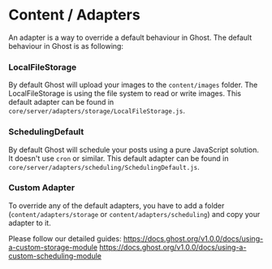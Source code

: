 # Content / Adapters


An adapter is a way to override a default behaviour in Ghost.
The default behaviour in Ghost is as following:

### LocalFileStorage
By default Ghost will upload your images to the `content/images` folder.
The LocalFileStorage is using the file system to read or write images.
This default adapter can be found in `core/server/adapters/storage/LocalFileStorage.js`.

### SchedulingDefault
By default Ghost will schedule your posts using a pure JavaScript solution.
It doesn't use `cron` or similar.
This default adapter can be found in `core/server/adapters/scheduling/SchedulingDefault.js`.

### Custom Adapter
To override any of the default adapters, you have to add a folder (`content/adapters/storage` or `content/adapters/scheduling`) and copy your adapter to it.

Please follow our detailed guides:
https://docs.ghost.org/v1.0.0/docs/using-a-custom-storage-module
https://docs.ghost.org/v1.0.0/docs/using-a-custom-scheduling-module
